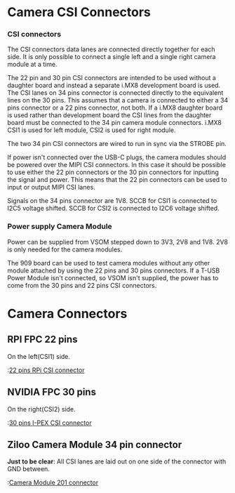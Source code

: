 # Camera CSI Connectors

### CSI connectors

The CSI connectors data lanes are connected directly together for each side. It is only possible 
to connect a single left and a single right camera module at a time.

The 22 pin and 30 pin CSI connectors are intended to be used without a daughter board and instead a separate i.MX8 development board is used.
The CSI lanes on 34 pins connector is connected directly to the equivalent lines on the 30 pins.
This assumes that a camera is connected to either a 34 pins connector or a 22 pins connector, not both.
If a i.MX8 daughter board is used rather than development board the CSI lines from the daughter board must
be connected to the 34 pin camera module connectors.
i.MX8 CSI1 is used for left module, CSI2 is used for right module.

The two 34 pin CSI connectors are wired to run in sync via the STROBE pin.

If power isn't connected over the USB-C plugs, the camera modules should be powered over the MIPI CSI connectors.
In this case it should be possible to use either the 22 pin connectors or the 30 pin connectors for inputting
the signal and power. This means that the 22 pin connectors can be used to input or output MIPI CSI lanes.

Signals on the 34 pins connector are 1V8.
SCCB for CSI1 is connected to I2C5 voltage shifted.
SCCB for CSI2 is connected to I2C6 voltage shifted.


### Power supply Camera Module

Power can be supplied from VSOM stepped down to 3V3, 2V8 and 1V8.
2V8 is only needed for the camera modules.

The 909 board can be used to test camera modules without any other module attached by using the
22 pins and 30 pins connectors.
If a T-USB Power Module isn't connected, so VSOM isn't supplied, the power has to come from 
the 30 pins and 22 pins CSI connectors. 


# Camera Connectors

## RPI FPC 22 pins

On the left(CSI1) side.

:[22 pins RPi CSI connector](../pinouts/RPI_22_CONNECTOR.md)


## NVIDIA FPC 30 pins

On the right(CSI2) side.

:[30 pins I-PEX CSI connector](../pinouts/I-PEX_30_CONNECTOR.md)


## Ziloo Camera Module 34 pin connector

**Just to be clear**: All CSI lanes are laid out on one side of the connector with GND between.

:[Camera Module 201 connector](../pinouts/CAMERA_MODULE_CONNECTOR_PINOUT.md)


